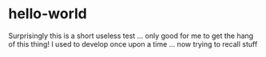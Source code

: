 # hello-world
Surprisingly this is a short useless test ... only good for me to get the hang of this thing!
I used to develop once upon a time ... now trying to recall stuff
